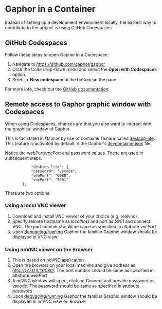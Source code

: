 # Gaphor in a Container

Instead of setting up a development environment locally, the easiest way
to contribute to the project is using GitHub Codespaces.

## GitHub Codespaces

Follow these steps to open Gaphor in a Codespace:
1. Navigate to https://github.com/gaphor/gaphor
1. Click the Code drop-down menu and select the **Open with Codespaces** option.
1. Select **+ New codespace** at the bottom on the pane.

For more info, check out the [GitHub documentation](https://docs.github.com/en/free-pro-team@latest/github/developing-online-with-codespaces/creating-a-codespace#creating-a-codespace).

## Remote access to Gaphor graphic window with Codespaces

When using Codespaces, chances are that you also want to interact with the
graphical window of Gaphor.

This is facilitated in Gaphor by use of container feature called [desktop-lite](https://github.com/devcontainers/features/tree/main/src/desktop-lite). This feature is activated by default in the Gaphor's [devcontainer.json](https://github.com/gaphor/gaphor/blob/main/.devcontainer/devcontainer.json) file.

Notice the webPort/vncPort and password values. These are used in subsequent steps.
```
    		"desktop-lite": {
			"password": "vscode",
			"webPort": "6080",
			"vncPort": "5901"
		},
```



There are two options:
### Using a local VNC viewer
1. Download and install VNC viewer of your choice (e.g. realvnc)
1. Specify remote hostname as *localhost* and port as *5901* and connect VNC. The port number should be same as specified in attribute *vncPort*
1. Upon [debugging/running](https://github.com/gaphor/gaphor/blob/main/.devcontainer/devcontainer.json) Gaphor the familiar Graphic window should be displayed in VNC view

### Using noVNC viewer on the Browser
1. This is based on [noVNC](https://novnc.com/info.html) application
1. Open the browser on your local machine and give address as *http://127.0.0.1:6080/*. The port number should be same as specified in attribute *webPort*
1. A noVNC window will open, click on Connect and provide password as *vscode*. The password should be same as specified in attribute *password*
1. Upon [debugging/running](https://github.com/gaphor/gaphor/blob/main/.devcontainer/devcontainer.json) Gaphor the familiar Graphic window should be displayed in noVNC view on Browser
